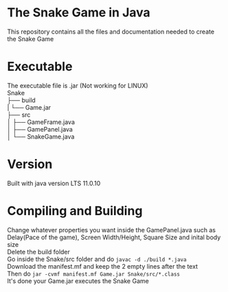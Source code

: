 # The Snake Game in Java
This repository contains all the files and documentation needed to create the Snake Game 
# Executable
The executable file is .jar (Not working for LINUX)  
Snake  
├── build  
|   └── Game.jar  
├── src  
│   ├── GameFrame.java  
│   ├── GamePanel.java  
│   └── SnakeGame.java  
 
# Version
Built with java version LTS 11.0.10  

# Compiling and Building
Change whatever properties you want inside the GamePanel.java such as Delay(Pace of the game), Screen Width/Height, Square Size and inital body size  
Delete the build folder  
Go inside the Snake/src folder and do `javac -d ./build *.java`  
Download the manifest.mf and keep the 2 empty lines after the text  
Then do `jar -cvmf manifest.mf Game.jar Snake/src/*.class`  
It's done your Game.jar executes the Snake Game  
